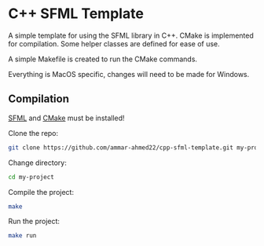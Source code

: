 # C++ SFML Template
A simple template for using the SFML library in C++. CMake is implemented for compilation. Some helper classes are defined for ease of use.

A simple Makefile is created to run the CMake commands.

Everything is MacOS specific, changes will need to be made for Windows.

## Compilation
[SFML](https://www.sfml-dev.org/) and [CMake](https://cmake.org/) must be installed!

Clone the repo:
```bash
git clone https://github.com/ammar-ahmed22/cpp-sfml-template.git my-project
```

Change directory:
```bash
cd my-project
```

Compile the project:
```bash
make
```

Run the project:
```bash
make run
```

